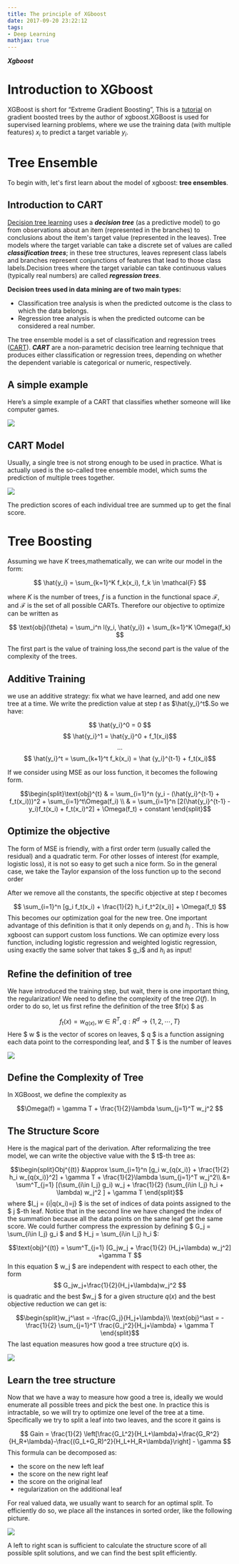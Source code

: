 ```yaml
---
title: The principle of XGboost
date: 2017-09-20 23:22:12
tags: 
- Deep Learning 
mathjax: true
---
```


***Xgboost***

# Introduction to XGboost


XGBoost is short for “Extreme Gradient Boosting”, This is a [tutorial](https://homes.cs.washington.edu/~tqchen/pdf/BoostedTree.pdf) on gradient boosted trees by the author of xgboost.XGBoost is used for supervised learning problems, where we use the training data (with multiple features) $x_i$ to predict a target variable $y_i$.

# Tree Ensemble

To begin with, let's first learn about the model of xgboost: **tree ensembles**. 

## Introduction to CART

[Decision tree learning](https://en.wikipedia.org/wiki/Decision_tree_learning) uses a ***decision tree*** (as a predictive model) to go from observations about an item (represented in the branches) to conclusions about the item's target value (represented in the leaves). Tree models where the target variable can take a discrete set of values are called ***classification trees***; in these tree structures, leaves represent class labels and branches represent conjunctions of features that lead to those class labels.Decision trees where the target variable can take continuous values (typically real numbers) are called ***regression trees***.


**Decision trees used in data mining are of two main types:**
- Classification tree analysis is when the predicted outcome is the class to which the data belongs.
- Regression tree analysis is when the predicted outcome can be considered a real number.


The tree ensemble model is a set of classification and regression trees ([CART](https://en.wikipedia.org/wiki/Predictive_analytics#Classification_and_regression_trees_.28CART.29)). ***CART*** are a non-parametric decision tree learning technique that produces either classification or regression trees, depending on whether the dependent variable is categorical or numeric, respectively.

## A simple example
Here’s a simple example of a CART that classifies whether someone will like computer games.

![](./pic/cart.png)

## CART Model

Usually, a single tree is not strong enough to be used in practice. What is actually used is the so-called tree ensemble model, which sums the prediction of multiple trees together.

![](./pic/twocart.png)

The prediction scores of each individual tree are summed up to get the final score.

# Tree Boosting
Assuming we have $K$ trees,mathematically, we can write our model in the form:

$$ \hat{y_i} = \sum_{k=1}^K f_k(x_i), f_k \in \mathcal{F} $$

where $K$ is the number of trees, $f$ is a function in the functional space  $\mathcal{F}$, and  $\mathcal{F}$ is the set of all possible CARTs. Therefore our objective to optimize can be written as

$$ \text{obj}(\theta) = \sum_i^n l(y_i, \hat{y_i}) + \sum_{k=1}^K \Omega(f_k) $$

The first part is the value of training loss,the second part is the value of the complexity of the trees.


## Additive Training
we use an additive strategy: fix what we have learned, and add one new tree at a time. We write the prediction value at step $t$ as $\hat{y_i}^t$.So we have:

$$ \hat{y_i}^0 = 0 $$
$$ \hat{y_i}^1 = \hat{y_i}^0 + f_1(x_i)$$
$$...$$
$$ \hat{y_i}^t = \sum_{k+1}^t f_k(x_i) = \hat {y_i}^{t-1} + f_t(x_i)$$


If we consider using MSE as our loss function, it becomes the following form.

$$\begin{split}\text{obj}^{t} & = \sum_{i=1}^n (y_i - (\hat{y_i}^{t-1} + f_t(x_i)))^2 + \sum_{i=1}^t\Omega(f_i) \\ & = \sum_{i=1}^n [2(\hat{y_i}^{t-1} - y_i)f_t(x_i) + f_t(x_i)^2] + \Omega(f_t) + constant \end{split}$$

## Optimize the objective
The form of MSE is friendly, with a first order term (usually called the residual) and a quadratic term. For other losses of interest (for example, logistic loss), it is not so easy to get such a nice form. So in the general case, we take the Taylor expansion of the loss function up to the second order


After we remove all the constants, the specific objective at step $t$ becomes

$$ \sum_{i=1}^n [g_i f_t(x_i) + \frac{1}{2} h_i f_t^2(x_i)] + \Omega(f_t) $$
This becomes our optimization goal for the new tree. One important advantage of this definition is that it only depends on $g_i$ and $h_i$ . This is how xgboost can support custom loss functions. We can optimize every loss function, including logistic regression and weighted logistic regression, using exactly the same solver that takes $ g_i$ and $h_i$ as input!

## Refine the definition of tree

We have introduced the training step, but wait, there is one important thing, the regularization! We need to define the complexity of the tree $\Omega(f)$. In order to do so, let us first refine the definition of the tree $f(x) $ as

$$f_t(x) = w_{q(x)}, w \in R^T, q:R^d\rightarrow \{1,2,\cdots,T\} $$
Here $ w $ is the vector of scores on leaves, $ q $ is a function assigning each data point to the corresponding leaf, and $ T $ is the number of leaves

![](./pic/fg.png)

## Define the Complexity of Tree

In XGBoost, we define the complexity as

$$\Omega(f) = \gamma T + \frac{1}{2}\lambda \sum_{j=1}^T w_j^2 $$

## The Structure Score
Here is the magical part of the derivation. After reformalizing the tree model, we can write the objective value with the $ t$-th tree as:

$$\begin{split}Obj^{(t)} &\approx \sum_{i=1}^n [g_i w_{q(x_i)} + \frac{1}{2} h_i w_{q(x_i)}^2] + \gamma T + \frac{1}{2}\lambda \sum_{j=1}^T w_j^2\\ &= \sum^T_{j=1} [(\sum_{i\in I_j} g_i) w_j + \frac{1}{2} (\sum_{i\in I_j} h_i + \lambda) w_j^2 ] + \gamma T \end{split}$$
where $I_j = \{i|q(x_i)=j\} $ is the set of indices of data points assigned to the $ j $-th leaf. Notice that in the second line we have changed the index of the summation because all the data points on the same leaf get the same score. We could further compress the expression by defining $ G_j = \sum_{i\in I_j} g_i $ and $ H_j = \sum_{i\in I_j} h_i $:

$$\text{obj}^{(t)} = \sum^T_{j=1} [G_jw_j + \frac{1}{2} (H_j+\lambda) w_j^2] +\gamma T $$
In this equation $ w_j $ are independent with respect to each other, the form $$ G_jw_j+\frac{1}{2}(H_j+\lambda)w_j^2 $$ is quadratic and the best $w_j $ for a given structure $q(x)$ and the best objective reduction we can get is:

$$\begin{split}w_j^\ast = -\frac{G_j}{H_j+\lambda}\\ \text{obj}^\ast = -\frac{1}{2} \sum_{j=1}^T \frac{G_j^2}{H_j+\lambda} + \gamma T \end{split}$$
The last equation measures how good a tree structure $q(x)$ is.

![](./pic/struct.png)

## Learn the tree structure

Now that we have a way to measure how good a tree is, ideally we would enumerate all possible trees and pick the best one. In practice this is intractable, so we will try to optimize one level of the tree at a time. Specifically we try to split a leaf into two leaves, and the score it gains is

$$ Gain = \frac{1}{2} \left[\frac{G_L^2}{H_L+\lambda}+\frac{G_R^2}{H_R+\lambda}-\frac{(G_L+G_R)^2}{H_L+H_R+\lambda}\right] - \gamma $$
This formula can be decomposed as:
- the score on the new left leaf 
- the score on the new right leaf 
- the score on the original leaf 
- regularization on the additional leaf 


For real valued data, we usually want to search for an optimal split. To efficiently do so, we place all the instances in sorted order, like the following picture. 

![](./pic/split_find.png)

A left to right scan is sufficient to calculate the structure score of all possible split solutions, and we can find the best split efficiently.

